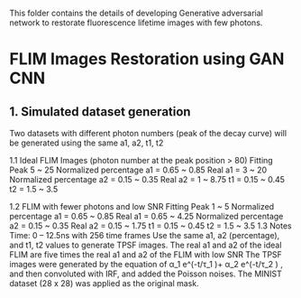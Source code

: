This folder contains the details of developing Generative adversarial network to restorate fluorescence lifetime images with few photons.
# FLIM Images Restoration using GAN CNN
## 1. Simulated dataset generation
Two datasets with different photon numbers (peak of the decay curve) will be generated using the same a1, a2, t1, t2

1.1 Ideal FLIM Images (photon number at the peak position > 80)
Fitting Peak 5 ~ 25
Normalized percentage a1 = 0.65 ~ 0.85 Real a1 = 3 ~ 20
Normalized percentage a2 = 0.15 ~ 0.35 Real a2 = 1 ~ 8.75
t1 = 0.15 ~ 0.45
t2 = 1.5 ~ 3.5

1.2 FLIM with fewer photons and low SNR
Fitting Peak 1 ~ 5
Normalized percentage a1 = 0.65 ~ 0.85 Real a1 = 0.65 ~ 4.25
Normalized percentage a2 = 0.15 ~ 0.35 Real a2 = 0.15 ~ 1.75
t1 = 0.15 ~ 0.45
t2 = 1.5 ~ 3.5
1.3 Notes
Time: 0 – 12.5ns with 256 time frames
Use the same a1, a2 (percentage), and t1, t2 values to generate TPSF images.
The real a1 and a2 of the ideal FLIM are five times the real a1 and a2 of the FLIM with low SNR
The TPSF images were generated by the equation of α_1 e^(-t/τ_1 )+ α_2 e^(-t/τ_2 ) , and then convoluted with IRF, and added the Poisson noises.
The MINIST dataset (28 x 28) was applied as the original mask.
